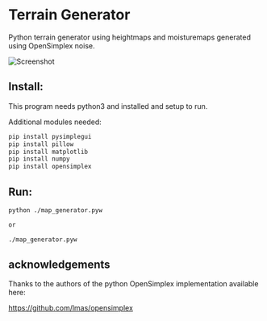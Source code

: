 # Terrain Generator
Python terrain generator using heightmaps and moisturemaps generated using OpenSimplex noise.

![Screenshot](link)

## Install:

This program needs python3 and installed and setup to run.

Additional modules needed:

```sh
pip install pysimplegui
pip install pillow
pip install matplotlib
pip install numpy
pip install opensimplex
```

## Run:

```sh
python ./map_generator.pyw

or

./map_generator.pyw
```

## acknowledgements

Thanks to the authors of the python OpenSimplex implementation available here:

https://github.com/lmas/opensimplex


